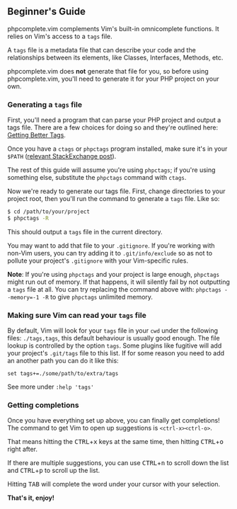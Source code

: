 ## Beginner's Guide

phpcomplete.vim complements Vim's built-in omnicomplete functions. It relies on Vim's access to a `tags` file.

A `tags` file is a metadata file that can describe your code and the relationships between its elements, like Classes, Interfaces, Methods, etc.

phpcomplete.vim does **not** generate that file for you, so before using phpcomplete.vim, you'll need to generate it for your PHP project on your own.

### Generating a `tags` file

First, you'll need a program that can parse your PHP project and output a tags file. There are a few choices for doing so and they're outlined here: [Getting Better Tags](/shawncplus/phpcomplete.vim/wiki/Getting-better-tags).

Once you have a `ctags` or `phpctags` program installed, make sure it's in your `$PATH` ([relevant StackExchange post](https://unix.stackexchange.com/questions/26047/how-to-correctly-add-a-path-to-path)).

The rest of this guide will assume you're using `phpctags`; if you're using something else, substitute the `phpctags` command with `ctags`.

Now we're ready to generate our tags file. First, change directories to your project root, then you'll run the command to generate a `tags` file. Like so:

```sh
$ cd /path/to/your/project
$ phpctags -R
```

This should output a `tags` file in the current directory.

You may want to add that file to your `.gitignore`. If you're working with non-Vim users, you can try adding it to `.git/info/exclude` so as not to pollute your project's `.gitignore` with your Vim-specific rules.

**Note**: If you're using `phpctags` and your project is large enough, `phpctags` might run out of memory. If that happens, it will silently fail by not outputting a `tags` file at all. You can try replacing the command above with: `phpctags --memory=-1 -R` to give `phpctags` unlimited memory.

### Making sure Vim can read your `tags` file

By default, Vim will look for your `tags` file in your `cwd` under the following files: `./tags,tags`, this default behaviour is usually good enough. 
The file lookup is controlled by the option `tags`. Some plugins like fugitive will add your project's `.git/tags` file to this list. If for some reason you need to add an another path you can do it like this:

```
set tags+=./some/path/to/extra/tags
```
See more under `:help 'tags'`

### Getting completions

Once you have everything set up above, you can finally get completions! The command to get Vim to open up suggestions is `<ctrl-x><ctrl-o>`.

That means hitting the <kbd>CTRL</kbd>+<kbd>x</kbd> keys at the same time, then hitting <kbd>CTRL</kbd>+<kbd>o</kbd> right after.

If there are multiple suggestions, you can use <kbd>CTRL</kbd>+<kbd>n</kbd> to scroll down the list and <kbd>CTRL</kbd>+<kbd>p</kbd> to scroll up the list.

Hitting <kbd>TAB</kbd> will complete the word under your cursor with your selection.

**That's it, enjoy!**
